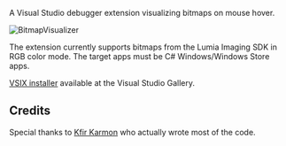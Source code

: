 A Visual Studio debugger extension visualizing bitmaps on mouse hover.

![BitmapVisualizer](http://matthieumaitre.info/images/BitmapVisualizer.png)

The extension currently supports bitmaps from the Lumia Imaging SDK in RGB color mode. The target apps must be C# Windows/Windows Store apps.

[VSIX installer](https://visualstudiogallery.msdn.microsoft.com/3780227f-ccfd-4872-a62e-9eca6fe56576) available at the Visual Studio Gallery.

## Credits

Special thanks to [Kfir Karmon](https://github.com/kfirkarmon) who actually wrote most of the code.
